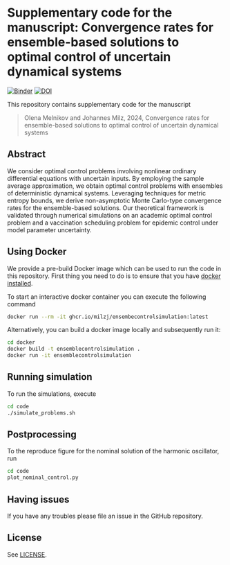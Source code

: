 # Supplementary code for the manuscript: Convergence rates for ensemble-based solutions to optimal control of uncertain dynamical systems

[![Binder](https://mybinder.org/badge_logo.svg)](https://mybinder.org/v2/gh/milzj/EnsembleControlSimulation/HEAD)
[![DOI](https://zenodo.org/badge/806452621.svg)](https://zenodo.org/doi/10.5281/zenodo.12740932)

This repository contains supplementary code for the manuscript
> Olena Melnikov and Johannes Milz, 2024, 
> Convergence rates for ensemble-based solutions to optimal control of uncertain dynamical systems

## Abstract

We consider optimal control problems involving nonlinear ordinary differential equations with uncertain inputs. By employing the sample average approximation, we obtain optimal control problems with ensembles of deterministic dynamical systems. Leveraging techniques for metric entropy bounds, we derive non-asymptotic Monte Carlo-type convergence rates for the ensemble-based solutions. Our theoretical framework is validated through numerical simulations on an academic optimal control problem and a vaccination scheduling problem for epidemic control under model parameter uncertainty.

## Using Docker

We provide a pre-build Docker image which can be used to run the code in this repository. First thing you need to do is to ensure that you have [docker installed](https://docs.docker.com/get-docker/).

To start an interactive docker container you can execute the following command

```bash
docker run --rm -it ghcr.io/milzj/ensembecontrolsimulation:latest
```

Alternatively, you can build a docker image locally and subsequently run it:

```bash
cd docker
docker build -t ensemblecontrolsimulation .
docker run -it ensemblecontrolsimulation
```

## Running simulation

To run the simulations, execute

```bash
cd code
./simulate_problems.sh
```

## Postprocessing

To the reproduce figure for the nominal solution
of the harmonic oscillator, run

```bash
cd code
plot_nominal_control.py
```
## Having issues

If you have any troubles please file an issue in the GitHub repository.

## License

See [LICENSE](LICENSE).
